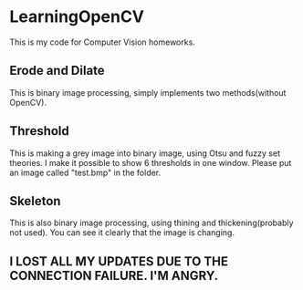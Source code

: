 # LearningOpenCV
This is my code for Computer Vision homeworks.

## Erode and Dilate
This is binary image processing, simply implements two methods(without OpenCV).

## Threshold
This is making a grey image into binary image, using Otsu and fuzzy set theories.
I make it possible to show 6 thresholds in one window.
Please put an image called "test.bmp" in the folder.

## Skeleton
This is also binary image processing, using thining and thickening(probably not used).
You can see it clearly that the image is changing.

## I LOST ALL MY UPDATES DUE TO THE CONNECTION FAILURE. I'M ANGRY.
